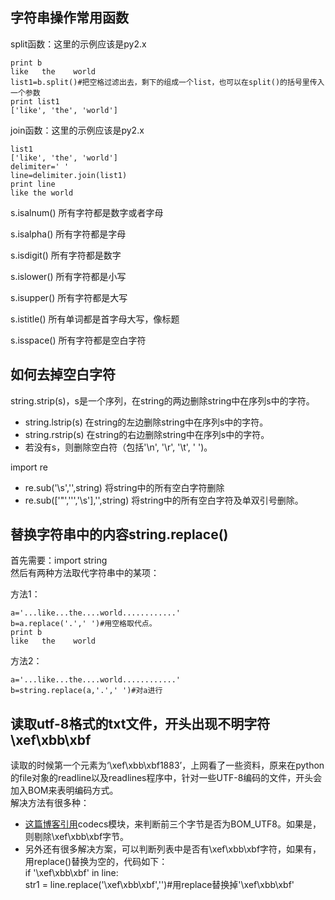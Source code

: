 ## 字符串操作常用函数

split函数：这里的示例应该是py2.x
```
print b
like   the    world
list1=b.split()#把空格过滤出去，剩下的组成一个list，也可以在split()的括号里传入一个参数
print list1
['like', 'the', 'world']
```

join函数：这里的示例应该是py2.x
```
list1
['like', 'the', 'world']
delimiter=' '
line=delimiter.join(list1)
print line
like the world
```

s.isalnum() 所有字符都是数字或者字母

s.isalpha() 所有字符都是字母

s.isdigit() 所有字符都是数字

s.islower() 所有字符都是小写

s.isupper() 所有字符都是大写

s.istitle() 所有单词都是首字母大写，像标题

s.isspace() 所有字符都是空白字符


## 如何去掉空白字符
string.strip(s)，s是一个序列，在string的两边删除string中在序列s中的字符。
- string.lstrip(s)   在string的左边删除string中在序列s中的字符。
- string.rstrip(s)   在string的右边删除string中在序列s中的字符。
- 若没有s，则删除空白符（包括'\n', '\r',  '\t',  ' ')。

import re
- re.sub('\s','',string)  将string中的所有空白字符删除
- re.sub(['\"','\'','\s'],'',string)  将string中的所有空白字符及单双引号删除。

## 替换字符串中的内容string.replace()
首先需要：import string<br/>
然后有两种方法取代字符串中的某项：

方法1：
```
a='...like...the....world............'
b=a.replace('.',' ')#用空格取代点。
print b
like   the    world
```

方法2：
```
a='...like...the....world............'
b=string.replace(a,'.',' ')#对a进行
```

## 读取utf-8格式的txt文件，开头出现不明字符\xef\xbb\xbf
读取的时候第一个元素为‘\xef\xbb\xbf1883’，上网看了一些资料，原来在python的file对象的readline以及readlines程序中，针对一些UTF-8编码的文件，开头会加入BOM来表明编码方式。 <br/>
解决方法有很多种： 

- [这篇博客引用](http://www.cnblogs.com/nx520zj/p/5869241.html)codecs模块，来判断前三个字节是否为BOM_UTF8。如果是，则剔除\xef\xbb\xbf字节。 
- 另外还有很多解决方案，可以判断列表中是否有\xef\xbb\xbf字符，如果有，用replace()替换为空的，代码如下：<br/>
  if '\xef\xbb\xbf'  in line:<br/>
  	str1 = line.replace('\xef\xbb\xbf','')#用replace替换掉'\xef\xbb\xbf'<br/>

